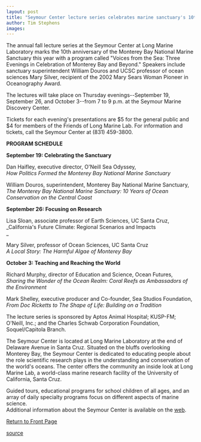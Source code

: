 ```yaml
---
layout: post
title: "Seymour Center lecture series celebrates marine sanctuary's 10th anniversary"
author: Tim Stephens
images:
---
```


The annual fall lecture series at the Seymour Center at Long Marine Laboratory marks the 10th anniversary of the Monterey Bay National Marine Sanctuary this year with a program called "Voices from the Sea: Three Evenings in Celebration of Monterey Bay and Beyond." Speakers include sanctuary superintendent William Douros and UCSC professor of ocean sciences Mary Silver, recipient of the 2002 Mary Sears Woman Pioneer in Oceanography Award.

The lectures will take place on Thursday evenings--September 19, September 26, and October 3--from 7 to 9 p.m. at the Seymour Marine Discovery Center.

Tickets for each evening's presentations are $5 for the general public and $4 for members of the Friends of Long Marine Lab. For information and tickets, call the Seymour Center at (831) 459-3800.  

**PROGRAM SCHEDULE**

**September 19: Celebrating the Sanctuary**  

Dan Haifley, executive director, O'Neill Sea Odyssey,  
_How Politics Formed the Monterey Bay National Marine Sanctuary_

William Douros, superintendent, Monterey Bay National Marine Sanctuary,   
_The Monterey Bay National Marine Sanctuary: 10 Years of Ocean Conservation on the Central Coast_

**September 26: Focusing on Research**  

Lisa Sloan, associate professor of Earth Sciences, UC Santa Cruz,  
_California's Future Climate: Regional Scenarios and Impacts  
_

Mary Silver, professor of Ocean Sciences, UC Santa Cruz  
_A Local Story: The Harmful Algae of Monterey Bay_

**October 3: Teaching and Reaching the World**

Richard Murphy, director of Education and Science, Ocean Futures,   
_Sharing the Wonder of the Ocean Realm: Coral Reefs as Ambassadors of the Environment_  

Mark Shelley, executive producer and Co-founder, Sea Studios Foundation,   
_From Doc Ricketts to The Shape of Life: Building on a Tradition_  

The lecture series is sponsored by Aptos Animal Hospital; KUSP-FM; O'Neill, Inc.; and the Charles Schwab Corporation Foundation, Soquel/Capitola Branch.  

The Seymour Center is located at Long Marine Laboratory at the end of Delaware Avenue in Santa Cruz. Situated on the bluffs overlooking Monterey Bay, the Seymour Center is dedicated to educating people about the role scientific research plays in the understanding and conservation of the world's oceans. The center offers the community an inside look at Long Marine Lab, a world-class marine research facility of the University of California, Santa Cruz.

Guided tours, educational programs for school children of all ages, and an array of daily specialty programs focus on different aspects of marine science.  
Additional information about the Seymour Center is available on the [web][1].

  

[Return to Front Page][2]

[1]: http://seymourcenter.ucsc.edu
[2]: http://currents.ucsc.edu/

[source](http://www1.ucsc.edu/currents/02-03/09-09/lectures.html "Permalink to lectures")
